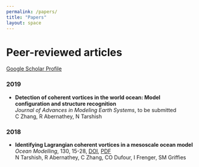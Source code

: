 ```yaml
---
permalink: /papers/
title: "Papers"
layout: space
---
```

# Peer-reviewed articles

[Google Scholar Profile](https://scholar.google.com/citations?user=oam2ZBkAAAAJ&hl=en)

### 2019

* **Detection of coherent vortices in the world ocean: Model configuration and structure recognition**  
  *Journal of Advances in Modeling Earth Systems*, to be submitted  
  C Zhang, R Abernathey, N Tarshish

### 2018

* **Identifying Lagrangian coherent vortices in a mesoscale ocean model**  
  *Ocean Modelling*, 130, 15-28, [DOI][d1], [PDF][p1]  
  N Tarshish, R Abernathey, C Zhang, CO Dufour, I Frenger, SM Griffies

  [d1]: https://doi.org/10.1016/j.ocemod.2018.07.001
  [p1]: /files/tarshish_2018.pdf
